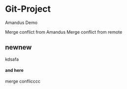 # Git-Project
Amandus Demo

Merge conflict from Amandus
Merge conflict from remote
## newnew 
kdsafa
#### and here
merge conflicccc
